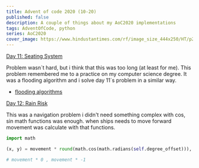 ```yaml
---
title: Advent of code 2020 (10-20)
published: false
description: A couple of things about my AoC2020 implementations
tags: AdventOfCode, python
series: AoC2020
cover_image: https://www.hindustantimes.com/rf/image_size_444x250/HT/p2/2020/01/13/Pictures/_67acd868-35de-11ea-bb16-55584621af3a.jpg
---
```


[Day 11: Seating System](https://adventofcode.com/2020/day/11)

Problem wasn´t hard, but i think that this was too long (at least for me). This problem remembered me to a practice on my computer science degree. It was a flooding algorithm and i solve day 11´s problem  in a similar way.

* [flooding algorithms](https://en.wikipedia.org/wiki/Flood_fill)

[Day 12: Rain Risk](https://adventofcode.com/2020/day/12)

This was a navigation problem i didn't need something complex with cos, sin math functions was enough. when ships needs to move forward movement was calculate with that functions.

```python
import math

(x, y) = movement * round(math.cos(math.radians(self.degree_offset))), movement * round(math.sin(math.radians(self.degree_offset)))

# movement * 0 , movement * -1 
```